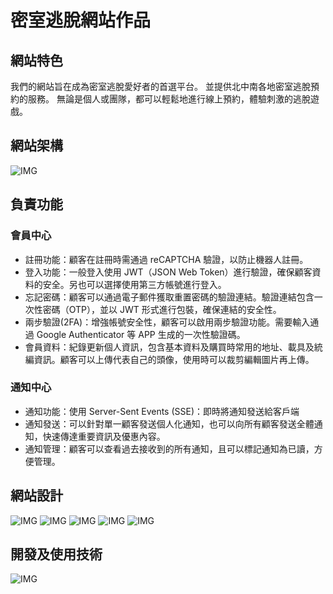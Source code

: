 # 密室逃脫網站作品

## 網站特色

我們的網站旨在成為密室逃脫愛好者的首選平台。
並提供北中南各地密室逃脫預約的服務。
無論是個人或團隊，都可以輕鬆地進行線上預約，體驗刺激的逃脫遊戲。

## 網站架構

![IMG](./README_IMG/1.png)

## 負責功能

### 會員中心

- 註冊功能：顧客在註冊時需通過 reCAPTCHA 驗證，以防止機器人註冊。
- 登入功能：一般登入使用 JWT（JSON Web Token）進行驗證，確保顧客資料的安全。另也可以選擇使用第三方帳號進行登入。
- 忘記密碼：顧客可以通過電子郵件獲取重置密碼的驗證連結。驗證連結包含一次性密碼（OTP），並以 JWT 形式進行包裝，確保連結的安全性。
- 兩步驗證(2FA)：增強帳號安全性，顧客可以啟用兩步驗證功能。需要輸入通過 Google Authenticator 等 APP 生成的一次性驗證碼。
- 會員資料：紀錄更新個人資訊，包含基本資料及購買時常用的地址、載具及統編資訊。顧客可以上傳代表自己的頭像，使用時可以裁剪編輯圖片再上傳。

### 通知中心

- 通知功能：使用 Server-Sent Events (SSE)：即時將通知發送給客戶端
- 通知發送：可以針對單一顧客發送個人化通知，也可以向所有顧客發送全體通知，快速傳達重要資訊及優惠內容。
- 通知管理：顧客可以查看過去接收到的所有通知，且可以標記通知為已讀，方便管理。

## 網站設計

![IMG](./README_IMG/p1.png)
![IMG](./README_IMG/p2.png)
![IMG](./README_IMG/p3.png)
![IMG](./README_IMG/p4.png)
![IMG](./README_IMG/p5.png)

## 開發及使用技術

![IMG](./README_IMG/2.png)
